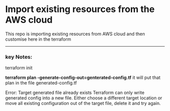 # Import existing resources from the AWS cloud

This repo is importing existing resources from AWS cloud and then customise here in the terraform 

---

### key Notes: 


terraform init

**terraform plan -generate-config-out=genterated-config.tf**
it will put that plan in the file generated-config.tf

Error: Target generated file already exists
Terraform can only write generated config into a new file. Either choose a different target location or move all existing
configuration out of the target file, delete it and try again.
